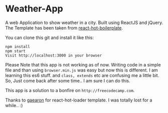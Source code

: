 # Weather-App
A web Application to show weather in a city. Built using ReactJS and jQuery.
The Template has been taken from <a href="https://github.com/gaearon/react-hot-boilerplate">react-hot-boilerplate</a>.

You can clone this git and install it like this:
```
npm install
npm start
Visit http://localhost:3000 in your browser
```

Please Note that this app is not working as of now. Writing code in a simple file and than using ```browser.min.js``` was easy but now this is different. I am learning this es6 stuff. and ```class, extends``` etc are confusing me a little bit. So, Just come back after some time.. I am sure I can do this.

This app is a solution to a bonfire on ```http://freecodecamp.com```.

Thanks to <a href="https://github.com/gaearon">gaearon</a> for react-hot-loader template. I was totally lost for a while.. :)
